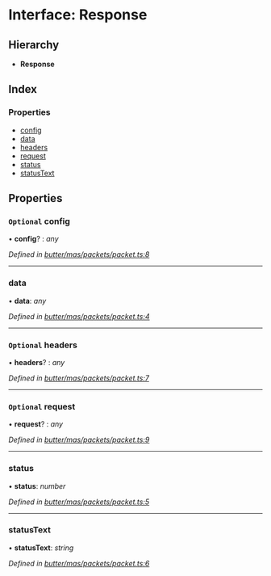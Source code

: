
# Interface: Response

## Hierarchy

* **Response**

## Index

### Properties

* [config](_butter_mas_packets_packet_.response.md#optional-config)
* [data](_butter_mas_packets_packet_.response.md#data)
* [headers](_butter_mas_packets_packet_.response.md#optional-headers)
* [request](_butter_mas_packets_packet_.response.md#optional-request)
* [status](_butter_mas_packets_packet_.response.md#status)
* [statusText](_butter_mas_packets_packet_.response.md#statustext)

## Properties

### `Optional` config

• **config**? : *any*

*Defined in [butter/mas/packets/packet.ts:8](https://github.com/butter-robotics/Butter.MAS.JavascriptAPI/blob/9c75d0f/butter/mas/packets/packet.ts#L8)*

___

###  data

• **data**: *any*

*Defined in [butter/mas/packets/packet.ts:4](https://github.com/butter-robotics/Butter.MAS.JavascriptAPI/blob/9c75d0f/butter/mas/packets/packet.ts#L4)*

___

### `Optional` headers

• **headers**? : *any*

*Defined in [butter/mas/packets/packet.ts:7](https://github.com/butter-robotics/Butter.MAS.JavascriptAPI/blob/9c75d0f/butter/mas/packets/packet.ts#L7)*

___

### `Optional` request

• **request**? : *any*

*Defined in [butter/mas/packets/packet.ts:9](https://github.com/butter-robotics/Butter.MAS.JavascriptAPI/blob/9c75d0f/butter/mas/packets/packet.ts#L9)*

___

###  status

• **status**: *number*

*Defined in [butter/mas/packets/packet.ts:5](https://github.com/butter-robotics/Butter.MAS.JavascriptAPI/blob/9c75d0f/butter/mas/packets/packet.ts#L5)*

___

###  statusText

• **statusText**: *string*

*Defined in [butter/mas/packets/packet.ts:6](https://github.com/butter-robotics/Butter.MAS.JavascriptAPI/blob/9c75d0f/butter/mas/packets/packet.ts#L6)*

